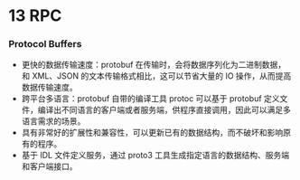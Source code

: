 # 13 RPC

### Protocol Buffers

* 更快的数据传输速度：protobuf 在传输时，会将数据序列化为二进制数据，和 XML、JSON 的文本传输格式相比，这可以节省大量的 IO 操作，从而提高数据传输速度。
* 跨平台多语言：protobuf 自带的编译工具 protoc 可以基于 protobuf 定义文件，编译出不同语言的客户端或者服务端，供程序直接调用，因此可以满足多语言需求的场景。
* 具有非常好的扩展性和兼容性，可以更新已有的数据结构，而不破坏和影响原有的程序。
* 基于 IDL 文件定义服务，通过 proto3 工具生成指定语言的数据结构、服务端和客户端接口。

